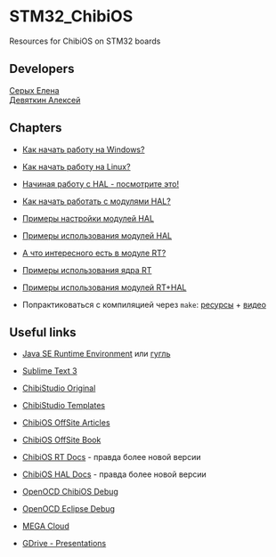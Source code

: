 # STM32_ChibiOS
Resources for ChibiOS on STM32 boards

## Developers

[Серых Елена](https://github.com/serykhelena)  
[Девяткин Алексей](https://github.com/KaiL4eK)

## Chapters

- [Как начать работу на Windows?](Startup/Windows_setup.md)
- [Как начать работу на Linux?](Startup/Linux_setup.md)
- [Начиная работу с HAL - посмотрите это!](HAL_topics/Basics.md)
- [Как начать работать с модулями HAL?](HAL_topics)
- [Примеры настройки модулей HAL](HAL_setup)
- [Примеры использования модулей HAL](HAL_samples)

- [А что интересного есть в модуле RT?](RT_topics)
- [Примеры использования ядра RT](RT_samples)

- [Примеры использования модулей RT+HAL](HAL_RT_samples)

- Попрактиковаться с компиляцией через `make`: [ресурсы](CompilationPractise) + [видео](https://mega.nz/#F!bMAlnKiR!4hRVCrJGs6DcB0EpLSYH7w)

## Useful links

- [Java SE Runtime Environment](https://www.oracle.com/technetwork/java/javase/downloads/jre8-downloads-2133155.html) или [гугль](http://lmgtfy.com/?q=Java+SE+Runtime+Environment)
- [Sublime Text 3](https://www.sublimetext.com/3)
- [ChibiStudio Original](https://sourceforge.net/projects/chibios/files/ChibiStudio/)
- [ChibiStudio Templates](https://github.com/KaiL4eK/ChibiStudio_Templates)

- [ChibiOS OffSite Articles](http://www.chibios.org/dokuwiki/doku.php?id=chibios:articles:start)
- [ChibiOS OffSite Book](http://www.chibios.org/dokuwiki/doku.php?id=chibios:book:start)

- [ChibiOS RT Docs](http://chibios.sourceforge.net/docs3/rt/) - правда более новой версии
- [ChibiOS HAL Docs](http://chibios.sourceforge.net/docs3/hal/index.html) - правда более новой версии

- [OpenOCD ChibiOS Debug](http://wiki.chibios.org/dokuwiki/doku.php?id=chibios:community:setup:openocd_chibios)
- [OpenOCD Eclipse Debug](https://github.com/mrsin/k-lab/wiki/STM32-%D0%BF%D1%80%D0%BE%D1%88%D0%B8%D0%B2%D0%BA%D0%B0-%D1%81-%D0%BF%D0%BE%D0%BC%D0%BE%D1%89%D1%8C%D1%8E-OpenOCD-%D0%B8-%D0%BE%D1%82%D0%BB%D0%B0%D0%B4%D0%BA%D0%B0-%D0%B2-Eclipse)

- [MEGA Cloud](https://mega.nz/#F!PVoDxSiS!vc3rVDdMa7lZPIfyjiOfwA)
- [GDrive - Presentations](https://drive.google.com/drive/folders/1pf8nIiHnv9FL_8PPEM4XFpd6XeqfnDN-?usp=sharing)
